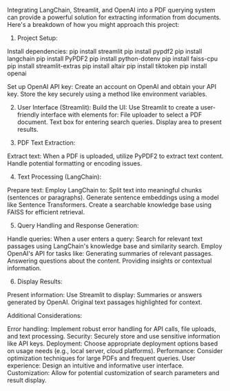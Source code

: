 Integrating LangChain, Streamlit, and OpenAI into a PDF querying system can provide a powerful solution for extracting information from documents. Here's a breakdown of how you might approach this project:
1. Project Setup:

Install dependencies:
pip install streamlit 
pip install pypdf2
pip install langchain
pip install PyPDF2
pip install python-dotenv
pip install faiss-cpu
pip install streamlit-extras
pip install altair
pip install tiktoken
pip install openai

Set up OpenAI API key:
Create an account on OpenAI and obtain your API key.
Store the key securely using a method like environment variables.

2. User Interface (Streamlit):
Build the UI:
Use Streamlit to create a user-friendly interface with elements for:
File uploader to select a PDF document.
Text box for entering search queries.
Display area to present results.

3. PDF Text Extraction:

Extract text:
When a PDF is uploaded, utilize PyPDF2 to extract text content.
Handle potential formatting or encoding issues.

4. Text Processing (LangChain):

Prepare text:
Employ LangChain to:
Split text into meaningful chunks (sentences or paragraphs).
Generate sentence embeddings using a model like Sentence Transformers.
Create a searchable knowledge base using FAISS for efficient retrieval.

5. Query Handling and Response Generation:

Handle queries:
When a user enters a query:
Search for relevant text passages using LangChain's knowledge base and similarity search.
Employ OpenAI's API for tasks like:
Generating summaries of relevant passages.
Answering questions about the content.
Providing insights or contextual information.

6. Display Results:

Present information:
Use Streamlit to display:
Summaries or answers generated by OpenAI.
Original text passages highlighted for context.

Additional Considerations:

Error handling: Implement robust error handling for API calls, file uploads, and text processing.
Security: Securely store and use sensitive information like API keys.
Deployment: Choose appropriate deployment options based on usage needs (e.g., local server, cloud platforms).
Performance: Consider optimization techniques for large PDFs and frequent queries.
User experience: Design an intuitive and informative user interface.
Customization: Allow for potential customization of search parameters and result display.
